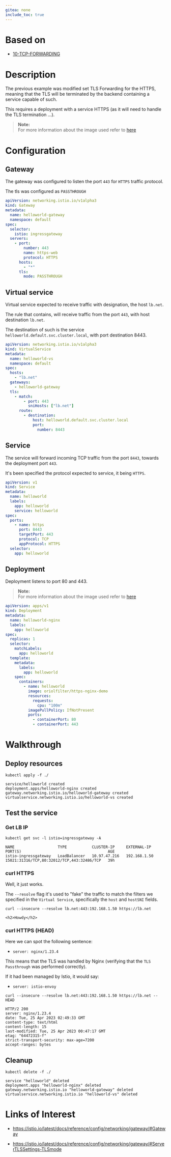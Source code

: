 ```yaml
---
gitea: none
include_toc: true
---
```


# Based on

- [10-TCP-FORWARDING](../10-TCP-FORWARDING)

# Description

The previous example was modified set TLS Forwarding for the HTTPS, meaning that the TLS will be terminated by the backend containing a service capable of such.

This requires a deployment with a service HTTPS (as it will need to handle the TLS termination ...). 

> **Note:**\
> For more information about the image used refer to [here](https://hub.docker.com/r/oriolfilter/https-apache-demo)

# Configuration

## Gateway

The gateway was configured to listen the port `443` for `HTTPS` traffic protocol.

The tls was configured as `PASSTHROUGH`

```yaml
apiVersion: networking.istio.io/v1alpha3
kind: Gateway
metadata:
  name: helloworld-gateway
  namespace: default
spec:
  selector:
    istio: ingressgateway
  servers:
    - port:
        number: 443
        name: https-web
        protocol: HTTPS
      hosts:
        - "*"
      tls:
        mode: PASSTHROUGH
```

## Virtual service

Virtual service expected to receive traffic with designation, the host `lb.net`.

The rule that contains, will receive traffic from the port `443`, with host destination `lb.net`.

The destination of such is the service `helloworld.default.svc.cluster.local`, with port destination 8443.

```yaml
apiVersion: networking.istio.io/v1alpha3
kind: VirtualService
metadata:
  name: helloworld-vs
  namespace: default
spec:
  hosts:
    - "lb.net"
  gateways:
    - helloworld-gateway
  tls:
    - match:
        - port: 443
          sniHosts: ["lb.net"]
      route:
        - destination:
            host: helloworld.default.svc.cluster.local
            port:
              number: 8443
```

## Service

The service will forward incoming TCP traffic from the port `8443`, towards the deployment port `443`.

It's been specified the protocol expected to service, it being `HTTPS`.

```yaml
apiVersion: v1
kind: Service
metadata:
  name: helloworld
  labels:
    app: helloworld
    service: helloworld
spec:
  ports:
    - name: https
      port: 8443
      targetPort: 443
      protocol: TCP
      appProtocol: HTTPS
  selector:
    app: helloworld
```

## Deployment

Deployment listens to port 80 and 443.

> **Note:**\
> For more information about the image used refer to [here](https://hub.docker.com/r/oriolfilter/https-apache-demo)

```yaml
apiVersion: apps/v1
kind: Deployment
metadata:
  name: helloworld-nginx
  labels:
    app: helloworld
spec:
  replicas: 1
  selector:
    matchLabels:
      app: helloworld
  template:
    metadata:
      labels:
        app: helloworld
    spec:
      containers:
        - name: helloworld
          image: oriolfilter/https-nginx-demo
          resources:
            requests:
              cpu: "100m"
          imagePullPolicy: IfNotPresent
          ports:
            - containerPort: 80
            - containerPort: 443
```

# Walkthrough

## Deploy resources

```shell
kubectl apply -f ./
```
```text
service/helloworld created
deployment.apps/helloworld-nginx created
gateway.networking.istio.io/helloworld-gateway created
virtualservice.networking.istio.io/helloworld-vs created
```

## Test the service

### Get LB IP

```shell
kubectl get svc -l istio=ingressgateway -A
```
```text
NAME                   TYPE           CLUSTER-IP     EXTERNAL-IP    PORT(S)                                      AGE
istio-ingressgateway   LoadBalancer   10.97.47.216   192.168.1.50   15021:31316/TCP,80:32012/TCP,443:32486/TCP   39h
```
### curl HTTPS

Well, it just works.

The `--resolve` flag it's used to "fake" the traffic to match the filters we specified in the `Virtual Service`, specifically the `host` and `hostSNI` fields.

```shell
curl --insecure --resolve lb.net:443:192.168.1.50 https://lb.net
```
```text
<h2>Howdy</h2>
```

### curl HTTPS (HEAD)

Here we can spot the following sentence:

- `server: nginx/1.23.4`

This means that the TLS was handled by Nginx (verifying that the `TLS Passthrough` was performed correctly).

If it had been managed by Istio, it would say:

- `server: istio-envoy`

```shell
curl --insecure --resolve lb.net:443:192.168.1.50 https://lb.net --HEAD
```
```text
HTTP/2 200 
server: nginx/1.23.4
date: Tue, 25 Apr 2023 02:49:33 GMT
content-type: text/html
content-length: 15
last-modified: Tue, 25 Apr 2023 00:47:17 GMT
etag: "64472315-f"
strict-transport-security: max-age=7200
accept-ranges: bytes
```

## Cleanup

```shell
kubectl delete -f ./
```

```text
service "helloworld" deleted
deployment.apps "helloworld-nginx" deleted
gateway.networking.istio.io "helloworld-gateway" deleted
virtualservice.networking.istio.io "helloworld-vs" deleted
```

# Links of Interest

- https://istio.io/latest/docs/reference/config/networking/gateway/#Gateway

- https://istio.io/latest/docs/reference/config/networking/gateway/#ServerTLSSettings-TLSmode